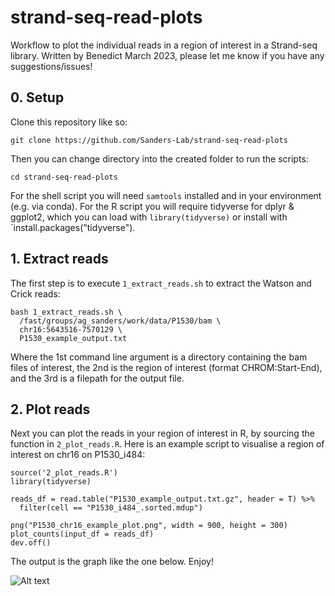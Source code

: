# strand-seq-read-plots
Workflow to plot the individual reads in a region of interest in a Strand-seq library. Written by Benedict March 2023, please let me know if you have any suggestions/issues!

## 0. Setup

Clone this repository like so:
```
git clone https://github.com/Sanders-Lab/strand-seq-read-plots
```

Then you can change directory into the created folder to run the scripts:
```
cd strand-seq-read-plots
```

For the shell script you will need `samtools` installed and in your environment (e.g. via conda).
For the R script you will require tidyverse for dplyr & ggplot2, which you can load with `library(tidyverse)` or install with `install.packages("tidyverse").

## 1. Extract reads

The first step is to execute `1_extract_reads.sh` to extract the Watson and Crick reads:

```
bash 1_extract_reads.sh \
  /fast/groups/ag_sanders/work/data/P1530/bam \
  chr16:5643516-7570129 \
  P1530_example_output.txt
```
Where the 1st command line argument is a directory containing the bam files of interest, the 2nd is the region of interest (format CHROM:Start-End), and the 3rd is a filepath for the output file.

## 2. Plot reads

Next you can plot the reads in your region of interest in R, by sourcing the function in `2_plot_reads.R`.
Here is an example script to visualise a region of interest on chr16 on P1530_i484:

```
source('2_plot_reads.R')
library(tidyverse)

reads_df = read.table("P1530_example_output.txt.gz", header = T) %>%
  filter(cell == "P1530_i484_.sorted.mdup")
  
png("P1530_chr16_example_plot.png", width = 900, height = 300)
plot_counts(input_df = reads_df)
dev.off()
```
The output is the graph like the one below. Enjoy!

![Alt text](https://raw.githubusercontent.com/benedict909/strand-seq-read-plots/main/P1530_chr16_example_plot.png "P1530_i484 Example")
